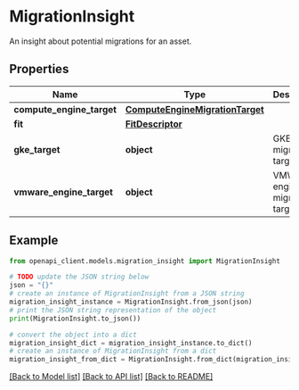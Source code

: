 # MigrationInsight

An insight about potential migrations for an asset.

## Properties

Name | Type | Description | Notes
------------ | ------------- | ------------- | -------------
**compute_engine_target** | [**ComputeEngineMigrationTarget**](ComputeEngineMigrationTarget.md) |  | [optional] 
**fit** | [**FitDescriptor**](FitDescriptor.md) |  | [optional] 
**gke_target** | **object** | GKE migration target. | [optional] 
**vmware_engine_target** | **object** | VMWare engine migration target. | [optional] 

## Example

```python
from openapi_client.models.migration_insight import MigrationInsight

# TODO update the JSON string below
json = "{}"
# create an instance of MigrationInsight from a JSON string
migration_insight_instance = MigrationInsight.from_json(json)
# print the JSON string representation of the object
print(MigrationInsight.to_json())

# convert the object into a dict
migration_insight_dict = migration_insight_instance.to_dict()
# create an instance of MigrationInsight from a dict
migration_insight_from_dict = MigrationInsight.from_dict(migration_insight_dict)
```
[[Back to Model list]](../README.md#documentation-for-models) [[Back to API list]](../README.md#documentation-for-api-endpoints) [[Back to README]](../README.md)


